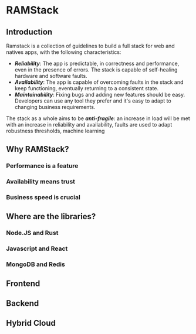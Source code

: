 # RAMStack
## Introduction

Ramstack is a collection of guidelines to build a full stack for web and natives apps, with the following characteristics:

 - ***Reliability***: The app is predictable, in correctness and performance, even in the presence of errors. The stack is capable of self-healing hardware and software faults.
 - ***Availability***:  The app is capable of overcoming faults in the stack and keep functioning, eventually returning to a consistent state. 
 - ***Maintainability***: Fixing bugs and adding new features should be easy. Developers can use any tool they prefer and it's easy to adapt to changing business requirements.

The stack as a whole aims to be ***anti-fragile***: an increase in load will be met with an increase in reliability and availability, faults are used to adapt robustness thresholds, machine learning 

## Why RAMStack?

### Performance is a feature

### Availability means trust

### Business speed is crucial



## Where are the libraries?

### Node.JS and Rust

### Javascript and React

### MongoDB and Redis

## Frontend

## Backend

## Hybrid Cloud


<!--stackedit_data:
eyJoaXN0b3J5IjpbMTk3MTcyMTM0LC05Nzc0NTY0MjYsODE3Mz
EwMDM2LDMzNjQwNzc5NywtMjAwNDM0MDU5LC0xODc3NTk1Mjc1
XX0=
-->